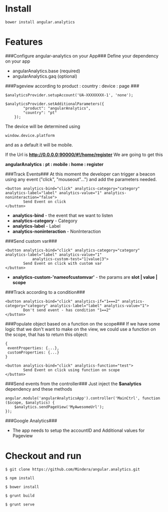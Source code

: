 # Install #

`bower install angular.analytics`

# Features #

###Configure angular-analytics on your App###
Define your dependency on your app
- angularAnalytics.base (required)
- angularAnalytics.gaq (optional)

###Pageview according to product : country : device : page ###

`$analyticsProvider.setupAccount('UA-XXXXXXXX-1', 'none');`

```
$analyticsProvider.setAdditionalParameters({
        "product": "angularAnalytics",
        "country": "pt"
    });
```

The device will be determined using
```
window.device.platform
```
and as a default it will be mobile.

If the Url is **http://0.0.0.0:90000/#!/home/register**
We are going to get this

**angularAnalytics : pt : mobile : home : register**

###Track Events###
At this moment the developer can trigger a beacon using any event ("click", "mouseout"...") and add the parameters needed.

```
<button analytics-bind="click" analytics-category="category" analytics-label="label" analytics-value="1" analytics-noninteraction="false">
        Send Event on click
</button>
```

- **analytics-bind** - the event that we want to listen
- **analytics-category** - Category
- **analytics-label** - Label
- **analytics-noninteraction** - NonInteraction

    
###Send custom var###

```
<button analytics-bind="click" analytics-category="category" analytics-label="label" analytics-value="1"
            analytics-custom-test="1|value|3">
        Send Event on click with custom var
</button>
```

- **analytics-custom-'nameofcustomvar'** - the params are **slot | value | scope**

###Track according to a condition###
```
<button analytics-bind="click" analytics-if="1===2" analytics-category="category" analytics-label="label" analytics-value="1">
        Don't send event - has condition "1==2"
</button>
```

###Populate object based on a function on the scope###
If we have some logic that we don't want to make on the view, we could use a function on the scope, that has to return this object:

    {
     eventProperties: {...},
     customProperties: {...}
    }
        


```
<button analytics-bind="click" analytics-function="test">
        Send Event on click using function on scope
</button>
```


###Send events from the controller###
Just inject the **$analytics** dependency and these methods

    angular.module('angularAnalyticsApp').controller('MainCtrl', function ($scope, $analytics) {        
        $analytics.sendPageView('MyAwesomeUrl');
    });    


###Google Analytics###
- The app needs to setup the accountID and Additional values for Pageview


# Checkout and run #

    $ git clone https://github.com/Mindera/angular.analytics.git

    $ npm install

    $ bower install

    $ grunt build

    $ grunt serve